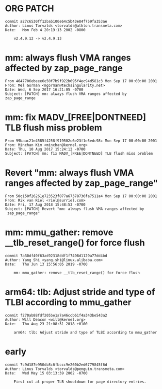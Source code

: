 # ORG PATCH
```
commit a27c6530ff12bab100e64c5b43e84f759fa353ae
Author: Linus Torvalds <torvalds@athlon.transmeta.com>
Date:   Mon Feb 4 20:19:13 2002 -0800

    v2.4.9.12 -> v2.4.9.13
```

# mm: always flush VMA ranges affected by zap_page_range
```
From 4647706ebeee6e50f7b9f922b095f4ec94d581c3 Mon Sep 17 00:00:00 2001
From: Mel Gorman <mgorman@techsingularity.net>
Date: Wed, 6 Sep 2017 16:21:05 -0700
Subject: [PATCH] mm: always flush VMA ranges affected by zap_page_range
```

# mm: fix MADV_[FREE|DONTNEED] TLB flush miss problem
```
From 99baac21e4585f4258f919502c6e23f1e5edc98c Mon Sep 17 00:00:00 2001
From: Minchan Kim <minchan@kernel.org>
Date: Thu, 10 Aug 2017 15:24:12 -0700
Subject: [PATCH] mm: fix MADV_[FREE|DONTNEED] TLB flush miss problem
```

# Revert "mm: always flush VMA ranges affected by zap_page_range"
```
From 50c150f26261e723523f077a67378736fa7511a4 Mon Sep 17 00:00:00 2001
From: Rik van Riel <riel@surriel.com>
Date: Fri, 17 Aug 2018 15:48:53 -0700
Subject: [PATCH] Revert "mm: always flush VMA ranges affected by
 zap_page_range"
```

# mm: mmu_gather: remove \__tlb_reset_range() for force flush
```
commit 7a30df49f63ad92318ddf1f7498d1129a77dd4bd
Author: Yang Shi <yang.shi@linux.alibaba.com>
Date:   Thu Jun 13 15:56:05 2019 -0700

    mm: mmu_gather: remove __tlb_reset_range() for force flush
```

# arm64: tlb: Adjust stride and type of TLBI according to mmu_gather 
```
commit f270ab88fdf205be1a7a46ccb61f4a343be543a2
Author: Will Deacon <will@kernel.org>
Date:   Thu Aug 23 21:08:31 2018 +0100

    arm64: tlb: Adjust stride and type of TLBI according to mmu_gather
```


# early
```
commit 7c9d187e950db8c6fbccc9e260b2ed6779845f6d
Author: Linus Torvalds <torvalds@penguin.transmeta.com>
Date:   Wed May 15 03:13:39 2002 -0700

    First cut at proper TLB shootdown for page directory entries.
```
